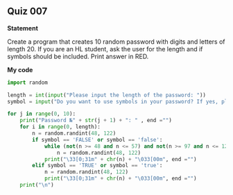 ## Quiz 007
**Statement**

Create a program that creates 10 random password with digits and letters of length 20. If you are an HL student, ask the user for the length and if symbols should be included. Print answer in RED.

**My code**
```.py
import random

length = int(input("Please input the length of the password: "))
symbol = input("Do you want to use symbols in your password? If yes, please enter TRUE. If no, please enter FALSE: ")

for j in range(0, 10):
    print("Password №" + str(j + 1) + ": " , end ="")
    for i in range(0, length):
        n = random.randint(48, 122)
        if symbol == 'FALSE' or symbol == 'false':
            while (not(n >= 48 and n <= 57) and not(n >= 97 and n <= 122)) and not(n >= 65 and n <= 90):
                n = random.randint(48, 122)
            print("\33[0;31m" + chr(n) + "\033[00m", end ="")
        elif symbol == 'TRUE' or symbol == 'true':
            n = random.randint(48, 122)
            print("\33[0;31m" + chr(n) + "\033[00m", end ="")
    print("\n")
```
